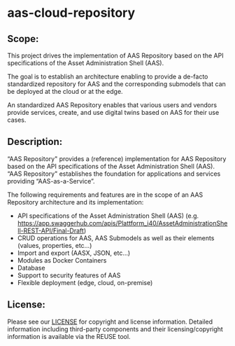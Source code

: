 # aas-cloud-repository

## Scope:
This project drives the implementation of AAS Repository based on the API specifications of the Asset Administration Shell (AAS).

The goal is to establish an architecture enabling to provide a de-facto standardized repository for AAS and the corresponding submodels that can be deployed at the cloud or at the edge.

An standardized AAS Repository enables that various users and vendors provide services, create, and use digital twins based on AAS for their use cases.


## Description:

“AAS Repository" provides a (reference) implementation for AAS Repository based on the API specifications of the Asset Administration Shell (AAS).
“AAS Repository" establishes the foundation for applications and services providing “AAS-as-a-Service”.

The following requirements and features are in the scope of an AAS Repository architecture and its implementation:
-	API specifications of the Asset Administration Shell (AAS) (e.g. https://app.swaggerhub.com/apis/Plattform_i40/AssetAdministrationShell-REST-API/Final-Draft)
-	CRUD operations for AAS, AAS Submodels as well as their elements (values, properties, etc…)
-	Import and export (AASX, JSON, etc…)
-	Modules as Docker Containers
-	Database
-	Support to security features of AAS
-	Flexible deployment (edge, cloud, on-premise)


## License:
 Please see our [LICENSE](https://github.com/admin-shell-io/aas-cloud-repository/blob/main/LICENSE) for copyright and license information. Detailed information including third-party components and their licensing/copyright information is available via the REUSE tool.
